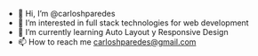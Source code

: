 - 👋 Hi, I’m @carloshparedes
- 👀 I’m interested in full stack technologies for web development
- 🌱 I’m currently learning Auto Layout y Responsive Design
- 📫 How to reach me carloshparedes@gmail.com

<!---
carloshparedes/carloshparedes is a ✨ special ✨ repository because its `README.md` (this file) appears on your GitHub profile.
You can click the Preview link to take a look at your changes.
--->
